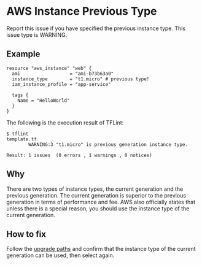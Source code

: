 # AWS Instance Previous Type
Report this issue if you have specified the previous instance type. This issue type is WARNING.

## Example
```
resource "aws_instance" "web" {
  ami                  = "ami-b73b63a0"
  instance_type        = "t1.micro" # previous type!
  iam_instance_profile = "app-service"

  tags {
    Name = "HelloWorld"
  }
}
```

The following is the execution result of TFLint: 

```
$ tflint
template.tf
        WARNING:3 "t1.micro" is previous generation instance type.

Result: 1 issues  (0 errors , 1 warnings , 0 notices)
```

## Why
There are two types of instance types, the current generation and the previous generation. The current generation is superior to the previous generation in terms of performance and fee. AWS also officially states that unless there is a special reason, you should use the instance type of the current generation.

## How to fix
Follow the [upgrade paths](https://aws.amazon.com/ec2/previous-generation/) and confirm that the instance type of the current generation can be used, then select again.
